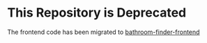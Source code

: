 # This Repository is Deprecated
The frontend code has been migrated to [bathroom-finder-frontend](https://github.com/Green-Kittens/bathroom-finder-frontend)

